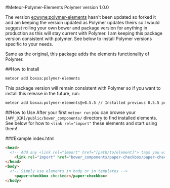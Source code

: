 #Meteor-Polymer-Elements
Polymer version 1.0.0

The version [ecwyne:polymer-elements](http://github.com/ecwyne/meteor-polymer-elements) hasn't been updated so forked it and am keeping the version updated as Polymer updates theirs so I would suggest rolling your own bower and package version for anything in production as this will stay current with Polymer. I am keeping this package version consistent with polymer. See below to install Polymer versions specific to your needs.

Same as the original, this package adds the elements functionality of Polymer.

##How to Install

```bash
meteor add boxxa:polymer-elements
```

This package version will remain consistent with Polymer so if you want to install this release in the future, run:
```bash
meteor add boxxa:polymer-elements@=0.5.5 // Installed previous 0.5.5 polymer
```
##How to Use
After your first `meteor run` you can browse your `[APP_DIR]/public/bower_components/` directory to find installed elements. See below for how to `<link rel="import"` these elements and start using them!

###Example
index.html
```html
<head>
  <!-- Add any <link rel="import" href="[path/to/element]"> tags you will use -->
	<link rel="import" href="bower_components/paper-checkbox/paper-checkbox.html">
</head>
<body>
  <!-- Simply use elements in body or in templates -->
	<paper-checkbox checked></paper-checkbox>
</body>
```
